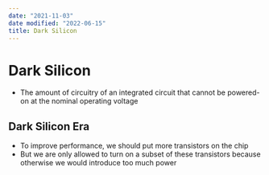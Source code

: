 ```yaml
---
date: "2021-11-03"
date modified: "2022-06-15"
title: Dark Silicon
---
```


# Dark Silicon
- The amount of circuitry of an integrated circuit that cannot be powered-on at the nominal operating voltage

## Dark Silicon Era
- To improve performance, we should put more transistors on the chip
- But we are only allowed to turn on a subset of these transistors because otherwise we would introduce too much power
